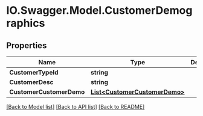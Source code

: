 # IO.Swagger.Model.CustomerDemographics
## Properties

Name | Type | Description | Notes
------------ | ------------- | ------------- | -------------
**CustomerTypeId** | **string** |  | [optional] 
**CustomerDesc** | **string** |  | [optional] 
**CustomerCustomerDemo** | [**List&lt;CustomerCustomerDemo&gt;**](CustomerCustomerDemo.md) |  | [optional] 

[[Back to Model list]](../README.md#documentation-for-models) [[Back to API list]](../README.md#documentation-for-api-endpoints) [[Back to README]](../README.md)


